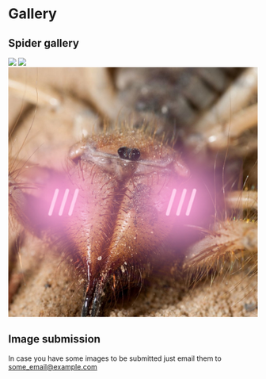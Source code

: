 # Gallery

## Spider gallery

<img src="https://thumbs-prod.si-cdn.com/eI-9vdjm9w9UoszNH1CLOXgqXj4=/fit-in/1600x0/filters:focal(544x288:545x289)/https://public-media.si-cdn.com/filer/60/aa/60aa64c6-1a37-490f-b0be-492e1f7885b5/ebcuv5lxyaet2lt.jpg"
      />
     <a href="https://external-preview.redd.it/5FI2KhWlhv5rcuFuERtQ-7_OTjZDTu-O9em3zVC365M.jpg?auto=webp&s=2b69f49c35b57000a91e9e50a317cf6ab2ebd8dc"
     >
       <img src="https://external-preview.redd.it/5FI2KhWlhv5rcuFuERtQ-7_OTjZDTu-O9em3zVC365M.jpg?auto=webp&s=2b69f49c35b57000a91e9e50a317cf6ab2ebd8dc"
        />     
     </a>
       ![spooder](/assets/img/spooder.jpg)    
    
## Image submission

In case you have some images to be submitted just email them to some_email@example.com
